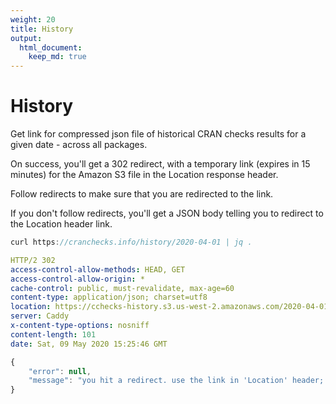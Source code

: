 ```yaml
---
weight: 20
title: History
output: 
  html_document:
    keep_md: true
---
```




# History

Get link for compressed json file of historical CRAN checks results for a given date - across all packages.

On success, you'll get a 302 redirect, with a temporary link (expires in 15 minutes) for the Amazon S3 file in the Location response header.

Follow redirects to make sure that you are redirected to the link.

If you don't follow redirects, you'll get a JSON body telling you to redirect to the Location header link.

```JavaScript
curl https://cranchecks.info/history/2020-04-01 | jq .
```
```yaml
HTTP/2 302 
access-control-allow-methods: HEAD, GET
access-control-allow-origin: *
cache-control: public, must-revalidate, max-age=60
content-type: application/json; charset=utf8
location: https://cchecks-history.s3.us-west-2.amazonaws.com/2020-04-01.json.gz?X-Amz-Algorithm=AWS4-HMAC-SHA256&X-Amz-Credential=AKIAIE65F6ZPF3JF7JTA%2F20200509%2Fus-west-2%2Fs3%2Faws4_request&X-Amz-Date=20200509T152546Z&X-Amz-Expires=900&X-Amz-SignedHeaders=host&X-Amz-Signature=50d8afa441854cedf11ddcc77ab7ab877734f0275c4694d425a64928d4cc9225
server: Caddy
x-content-type-options: nosniff
content-length: 101
date: Sat, 09 May 2020 15:25:46 GMT

```
```JavaScript
{
    "error": null,
    "message": "you hit a redirect. use the link in 'Location' header; or follow redirects"
}
```

